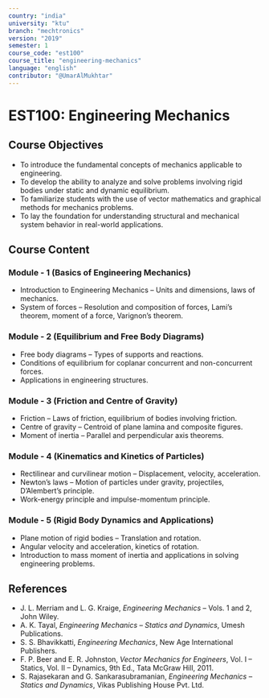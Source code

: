 ```yaml
---
country: "india"
university: "ktu"
branch: "mechtronics"
version: "2019"
semester: 1
course_code: "est100"
course_title: "engineering-mechanics"
language: "english"
contributor: "@UmarAlMukhtar"
---
```


# EST100: Engineering Mechanics

## Course Objectives

* To introduce the fundamental concepts of mechanics applicable to engineering.
* To develop the ability to analyze and solve problems involving rigid bodies under static and dynamic equilibrium.
* To familiarize students with the use of vector mathematics and graphical methods for mechanics problems.
* To lay the foundation for understanding structural and mechanical system behavior in real-world applications.

## Course Content

### Module - 1 (Basics of Engineering Mechanics)

* Introduction to Engineering Mechanics – Units and dimensions, laws of mechanics.
* System of forces – Resolution and composition of forces, Lami’s theorem, moment of a force, Varignon’s theorem.

### Module - 2 (Equilibrium and Free Body Diagrams)

* Free body diagrams – Types of supports and reactions.
* Conditions of equilibrium for coplanar concurrent and non-concurrent forces.
* Applications in engineering structures.

### Module - 3 (Friction and Centre of Gravity)

* Friction – Laws of friction, equilibrium of bodies involving friction.
* Centre of gravity – Centroid of plane lamina and composite figures.
* Moment of inertia – Parallel and perpendicular axis theorems.

### Module - 4 (Kinematics and Kinetics of Particles)

* Rectilinear and curvilinear motion – Displacement, velocity, acceleration.
* Newton’s laws – Motion of particles under gravity, projectiles, D’Alembert’s principle.
* Work-energy principle and impulse-momentum principle.

### Module - 5 (Rigid Body Dynamics and Applications)

* Plane motion of rigid bodies – Translation and rotation.
* Angular velocity and acceleration, kinetics of rotation.
* Introduction to mass moment of inertia and applications in solving engineering problems.

## References

* J. L. Merriam and L. G. Kraige, *Engineering Mechanics* – Vols. 1 and 2, John Wiley.  
* A. K. Tayal, *Engineering Mechanics – Statics and Dynamics*, Umesh Publications.  
* S. S. Bhavikkatti, *Engineering Mechanics*, New Age International Publishers.  
* F. P. Beer and E. R. Johnston, *Vector Mechanics for Engineers*, Vol. I – Statics, Vol. II – Dynamics, 9th Ed., Tata McGraw Hill, 2011.  
* S. Rajasekaran and G. Sankarasubramanian, *Engineering Mechanics – Statics and Dynamics*, Vikas Publishing House Pvt. Ltd.
